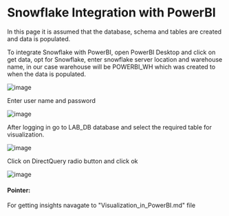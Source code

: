 # Snowflake Integration with PowerBI

In this page it is assumed that the database, schema and tables are created and data is populated. 

To integrate Snowflake with PowerBI, open PowerBI Desktop and click on get data, opt for Snowflake, enter snowflake server location and warehouse name, in our case warehouse will be POWERBI_WH which was created to when the data is populated.

![image](https://user-images.githubusercontent.com/122858293/226086559-78c502bc-2d05-4e73-8ab4-64134b675342.png)

Enter user name and password

![image](https://user-images.githubusercontent.com/122858293/226086622-409ff423-2139-456f-9365-c27c009aa34f.png)

After logging in go to LAB_DB database and select the required table for visualization.

![image](https://user-images.githubusercontent.com/122858293/226087025-55eb64a0-b421-42d5-886b-a2827961df73.png)

Click on DirectQuery radio button and click ok

![image](https://user-images.githubusercontent.com/122858293/226087104-462fd31a-125f-45ed-883a-8d5e4174578c.png)

#### Pointer:
For getting insights navagate to "Visualization_in_PowerBI.md" file
